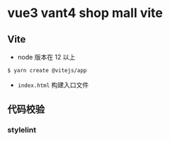 # vue3 vant4 shop mall vite

## Vite

- node 版本在 12 以上

```sh
$ yarn create @vitejs/app
```

- `index.html` 构建入口文件

## 代码校验

### stylelint

```ba

```
